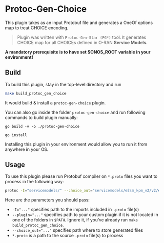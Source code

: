 # Protoc-Gen-Choice
This plugin takes as an input Protobuf file and generates a OneOf options map to treat CHOICE encoding.
> Plugin was written with `Protoc-Gen-Star (PG*)` tool. It generates CHOICE map for all CHOICEs defined in O-RAN **Service Models**.

**A mandatory prerequisite is to have set $ONOS_ROOT variable in your environment!** 

## Build
To build this plugin, stay in the top-level directory and run 

```bash
make build_protoc_gen_choice
```

It would build & install a `protoc-gen-choice` plugin.

You can also go inside the folder `protoc-gen-choice` and run following commands to build plugin manually:

`go build -v -o ./protoc-gen-choice`

`go install`

Installing this plugin in your environment would allow you to run it from anywhere in your OS.

## Usage
To use this plugin please run Protobuf compiler on `*.proto` files you want to process in the following way:

```bash
protoc -I="servicemodels/" --choice_out="servicemodels/e2sm_kpm_v2/v2/e2sm-kpm-v2/" servicemodels/e2sm_kpm_v2/v2/e2sm_kpm_v2.proto
```

Here are the parameters you should pass:
- `-I="..."` specifies path to the imports included in `.proto` file(s)
- `--plugin="..."` specifies path to your custom plugin if it is not located in one of the folders in `$PATH`. Ignore it, if you've already run `make build_protoc_gen_choice`.
- `--choice_out="..."` specifies path where to store generated files
- `*.proto` is a path to the source `.proto` file(s) to process
